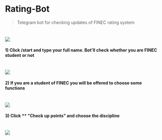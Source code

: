 # Rating-Bot
> Telegram bot for checking updates of FINEC rating system 

# ![](https://cdn1.savepice.ru/uploads/2020/2/14/c93f69ad78701e9e443145c076d601aa-full.png)

__1) Click /start and type your full name. Bot'll check whether you are FINEC student or not__

# ![](https://sun9-52.userapi.com/c858528/v858528951/e1be3/2HnaDGk_LAk.jpg)

__2) If you are a student of FINEC you will be offered to choose some functions__

# ![](https://cdn1.savepice.ru/uploads/2020/2/14/93bd618db17e40b0d35f5dc5fb6e1686-full.png)

__3) Click 
    ** "Check up points" and choose the discipline__

# ![](https://cdn1.savepice.ru/uploads/2020/2/14/e856b1084c1777c4f55717f88c77cefb-full.png)
